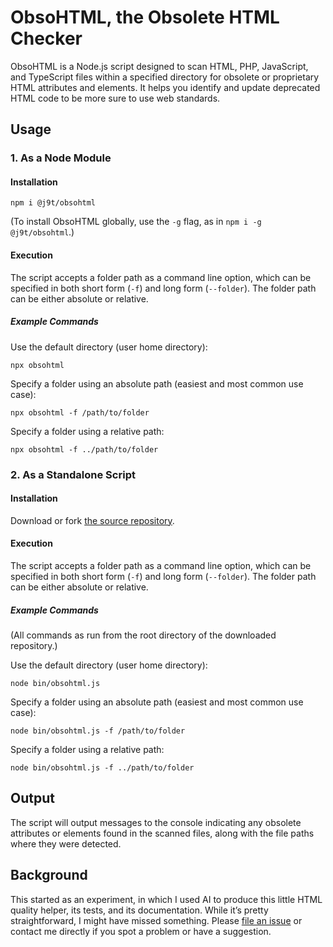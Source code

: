 # ObsoHTML, the Obsolete HTML Checker

ObsoHTML is a Node.js script designed to scan HTML, PHP, JavaScript, and TypeScript files within a specified directory for obsolete or proprietary HTML attributes and elements. It helps you identify and update deprecated HTML code to be more sure to use web standards.

## Usage

### 1. As a Node Module

#### Installation

```console
npm i @j9t/obsohtml
```

(To install ObsoHTML globally, use the `-g` flag, as in `npm i -g @j9t/obsohtml`.)

#### Execution

The script accepts a folder path as a command line option, which can be specified in both short form (`-f`) and long form (`--folder`). The folder path can be either absolute or relative.

##### Example Commands

Use the default directory (user home directory):

```console
npx obsohtml
```

Specify a folder using an absolute path (easiest and most common use case):

```console
npx obsohtml -f /path/to/folder
```

Specify a folder using a relative path:

```console
npx obsohtml -f ../path/to/folder
```

### 2. As a Standalone Script

#### Installation

Download or fork [the source repository](https://github.com/j9t/obsohtml).

#### Execution

The script accepts a folder path as a command line option, which can be specified in both short form (`-f`) and long form (`--folder`). The folder path can be either absolute or relative.

##### Example Commands

(All commands as run from the root directory of the downloaded repository.)

Use the default directory (user home directory):

```console
node bin/obsohtml.js
```

Specify a folder using an absolute path (easiest and most common use case):

```console
node bin/obsohtml.js -f /path/to/folder
```

Specify a folder using a relative path:

```console
node bin/obsohtml.js -f ../path/to/folder
```

## Output

The script will output messages to the console indicating any obsolete attributes or elements found in the scanned files, along with the file paths where they were detected.

## Background

This started as an experiment, in which I used AI to produce this little HTML quality helper, its tests, and its documentation. While it’s pretty straightforward, I might have missed something. Please [file an issue](https://github.com/j9t/obsohtml/issues) or contact me directly if you spot a problem or have a suggestion.